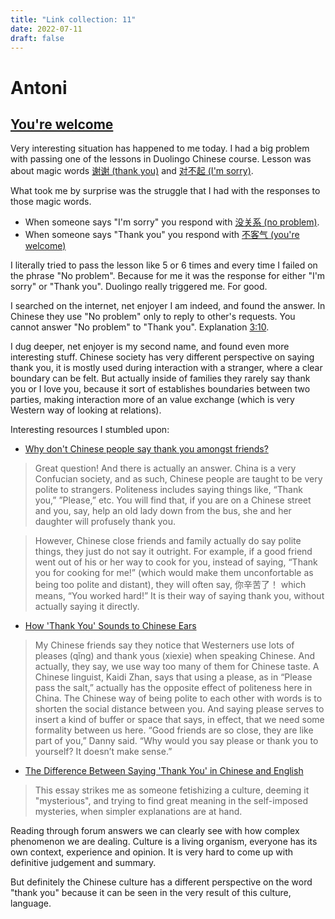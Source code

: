 ```yaml
---
title: "Link collection: 11"
date: 2022-07-11
draft: false
---
```


# Antoni

## [You're welcome](https://www.youtube.com/watch?v=79DijItQXMM)

Very interesting situation has happened to me today. I had a big problem with passing one of the lessons in Duolingo Chinese course. Lesson was about magic words [谢谢 (thank you)](https://www.mdbg.net/chinese/dictionary?page=worddict&wdrst=0&wdqb=thank+you) and [对不起 (I'm sorry)](https://www.mdbg.net/chinese/dictionary?page=worddict&wdrst=0&wdqb=excuse+me). 

What took me by surprise was the struggle that I had with the responses to those magic words. 
- When someone says "I'm sorry" you respond with [没关系 (no problem)](没关系). 
- When someone says "Thank you" you respond with [不客气 (you're welcome)](不客气)

I literally tried to pass the lesson like 5 or 6 times and every time I failed on the phrase "No problem". Because for me it was the response for either "I'm sorry" or "Thank you". Duolingo really triggered me. For good.

I searched on the internet, net enjoyer I am indeed, and found the answer. In Chinese they use "No problem" only to reply to other's requests. You cannot answer "No problem" to "Thank you". Explanation [3:10](https://www.youtube.com/watch?v=M_j7sxxW078).

I dug deeper, net enjoyer is my second name, and found even more interesting stuff. Chinese society has very different perspective on saying thank you, it is mostly used during interaction with a stranger, where a clear boundary can be felt. But actually inside of families they rarely say thank you or I love you, because it sort of establishes boundaries between two parties, making interaction more of an value exchange (which is very Western way of looking at relations). 

Interesting resources I stumbled upon:  
- [Why don't Chinese people say thank you amongst friends?](https://www.quora.com/Why-dont-Chinese-people-say-thank-you-amongst-friends)

> Great question! And there is actually an answer. China is a very Confucian society, and as such, Chinese people are taught to be very polite to strangers. Politeness includes saying things like, “Thank you,” ”Please,” etc. You will find that, if you are on a Chinese street and you, say, help an old lady down from the bus, she and her daughter will profusely thank you.

> However, Chinese close friends and family actually do say polite things, they just do not say it outright. For example, if a good friend went out of his or her way to cook for you, instead of saying, “Thank you for cooking for me!” (which would make them unconfortable as being too polite and distant), they will often say, 你辛苦了！ which means, “You worked hard!” It is their way of saying thank you, without actually saying it directly.

- [How 'Thank You' Sounds to Chinese Ears](https://www.theatlantic.com/international/archive/2015/06/thank-you-chinese/395660/)

> My Chinese friends say they notice that Westerners use lots of pleases (qǐng) and thank yous (xiexie) when speaking Chinese. And actually, they say, we use way too many of them for Chinese taste. A Chinese linguist, Kaidi Zhan, says that using a please, as in “Please pass the salt,” actually has the opposite effect of politeness here in China. The Chinese way of being polite to each other with words is to shorten the social distance between you. And saying please serves to insert a kind of buffer or space that says, in effect, that we need some formality between us here. “Good friends are so close, they are like part of you,” Danny said. “Why would you say please or thank you to yourself? It doesn’t make sense.”

- [The Difference Between Saying 'Thank You' in Chinese and English](https://news.ycombinator.com/item?id=9710950)

> This essay strikes me as someone fetishizing a culture, deeming it "mysterious", and trying to find great meaning in the self-imposed mysteries, when simpler explanations are at hand. 

Reading through forum answers we can clearly see with how complex phenomenon we are dealing. Culture is a living organism, everyone has its own context, experience and opinion. It is very hard to come up with definitive judgement and summary. 

But definitely the Chinese culture has a different perspective on the word "thank you" because it can be seen in the very result of this culture, language.





